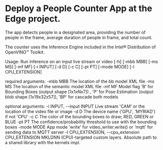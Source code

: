 # Deploy a People Counter App at the Edge project.

The app detects people in a designated area, providing the number of people in the frame, 
average duration of people in frame, and total count.

The counter uses the Inference Engine included in the Intel® Distribution of OpenVINO™ Toolkit.


Usage: Run inference on an input live stream or video [-h] [-mbb MBB]
                                                      [-ms MS] [-mf MF]
                                                      [-i INPUT] [-d D]
                                                      [-c C] [-pt PT]
                                                      [-mode MODE]
                                                      [-l CPU_EXTENSION]

required arguments:
  -mbb MBB              The location of the bb model XML file
  -ms MS                The location of the semantic model XML file
  -mf MF                Model flag 'B' for Bounding Boxes (output shape
                        [1x1xNx7]) , 'P' for Pose Estimation (output blob
                        shape [1x19x32x57]), 'BP' for cascade both models

optional arguments:
  -i INPUT, --input INPUT
                        Live stream 'CAM' or the location of the video file
                        or image
  -d D                  The device name ('GPU', 'MYRIAD') if not 'CPU'
  -c C                  The color of the bounding boxes to draw; RED, GREEN
                        or BLUE
  -pt PT                The confidence/probability threshold to use with the
                        bounding boxes
  -mode MODE            App mode 'write' for video_writer.write() or 'mqtt'
                        for sending data to MQTT server
  -l CPU_EXTENSION, --cpu_extension CPU_EXTENSION
                        MKLDNN (CPU)-targeted custom layers. Absolute path
                        to a shared library with the kernels impl.
